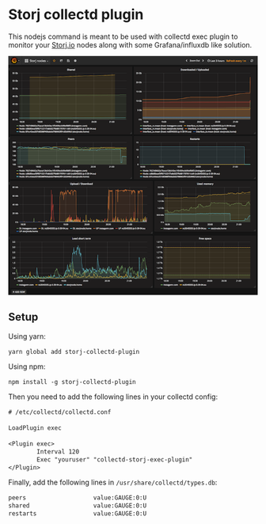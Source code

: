 # Storj collectd plugin

This nodejs command is meant to be used with collectd exec plugin to monitor your [Storj.io](https://storj.io) nodes along with some 
Grafana/influxdb like solution. 

![Grafana dashboard built with influxdb + collectd + storj-collectd-plugin](assets/storjio-monitor-collectd-plugin-grafana.png)

## Setup

Using yarn:

```
yarn global add storj-collectd-plugin
```

Using npm:

```
npm install -g storj-collectd-plugin
```

Then you need to add the following lines in your collectd config:

```
# /etc/collectd/collectd.conf

LoadPlugin exec

<Plugin exec>
        Interval 120
        Exec "youruser" "collectd-storj-exec-plugin"
</Plugin>
```

Finally, add the following lines in `/usr/share/collectd/types.db`:

```
peers                   value:GAUGE:0:U
shared                  value:GAUGE:0:U
restarts                value:GAUGE:0:U
```
